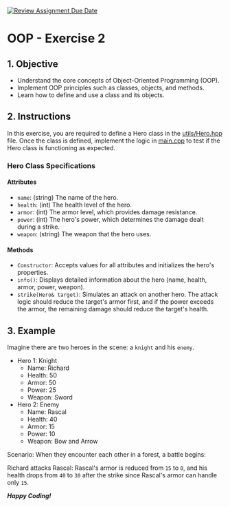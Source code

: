 [![Review Assignment Due Date](https://classroom.github.com/assets/deadline-readme-button-22041afd0340ce965d47ae6ef1cefeee28c7c493a6346c4f15d667ab976d596c.svg)](https://classroom.github.com/a/DXzxruvo)
# OOP - Exercise 2

## 1. Objective

- Understand the core concepts of Object-Oriented Programming (OOP).
- Implement OOP principles such as classes, objects, and methods.
- Learn how to define and use a class and its objects.

## 2. Instructions

In this exercise, you are required to define a Hero class in the [utils/Hero.hpp](./utils/Hero.hpp) file. Once the class is defined, implement the logic in [main.cpp](./main.cpp) to test if the Hero class is functioning as expected.

### Hero Class Specifications

#### Attributes

- `name`: (string) The name of the hero.
- `health`: (int) The health level of the hero.
- `armor`: (int) The armor level, which provides damage resistance.
- `power`: (int) The hero's power, which determines the damage dealt during a strike.
- `weapon`: (string) The weapon that the hero uses.

#### Methods

- `Constructor`: Accepts values for all attributes and initializes the hero's properties.
- `info()`: Displays detailed information about the hero (name, health, armor, power, weapon).
- `strike(Hero& target)`: Simulates an attack on another hero. The attack logic should reduce the target's armor first, and if the power exceeds the armor, the remaining damage should reduce the target's health.

## 3. Example

Imagine there are two heroes in the scene: a `knight` and his `enemy`.

- Hero 1: Knight
    - Name: Richard
    - Health: 50
    - Armor: 50
    - Power: 25
    - Weapon: Sword
- Hero 2: Enemy
    - Name: Rascal
    - Health: 40
    - Armor: 15
    - Power: 10
    - Weapon: Bow and Arrow

Scenario:
When they encounter each other in a forest, a battle begins:

Richard attacks Rascal: Rascal's armor is reduced from `15` to `0`, and his health drops from `40` to `30` after the strike since Rascal's armor can handle only `15`.


***Happy Coding!***